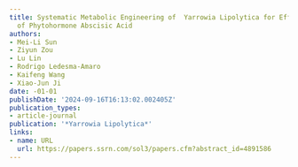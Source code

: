 ```yaml
---
title: Systematic Metabolic Engineering of  Yarrowia Lipolytica for Efficient Production
  of Phytohormone Abscisic Acid
authors:
- Mei-Li Sun
- Ziyun Zou
- Lu Lin
- Rodrigo Ledesma-Amaro
- Kaifeng Wang
- Xiao-Jun Ji
date: -01-01
publishDate: '2024-09-16T16:13:02.002405Z'
publication_types:
- article-journal
publication: '*Yarrowia Lipolytica*'
links:
- name: URL
  url: https://papers.ssrn.com/sol3/papers.cfm?abstract_id=4891586
---
```


